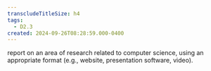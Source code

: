 ```yaml
---
transcludeTitleSize: h4
tags:
  - D2.3
created: 2024-09-26T08:28:59.000-0400
---
```

report on an area of research related to computer science, using an appropriate format (e.g., website, presentation software, video).